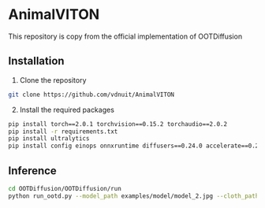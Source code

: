 # AnimalVITON
This repository is copy from the official implementation of OOTDiffusion

## Installation
1. Clone the repository

```sh
git clone https://github.com/vdnuit/AnimalVITON
```

2. Install the required packages

```sh
pip install torch==2.0.1 torchvision==0.15.2 torchaudio==2.0.2
pip install -r requirements.txt
pip install ultralytics
pip install config einops onnxruntime diffusers==0.24.0 accelerate==0.26.1
```

## Inference
```sh
cd OOTDiffusion/OOTDiffusion/run
python run_ootd.py --model_path examples/model/model_2.jpg --cloth_path examples/garment/garment_1.jpg --scale 2.0 --sample 4
```
